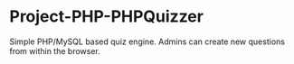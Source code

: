 # Project-PHP-PHPQuizzer
Simple PHP/MySQL based quiz engine. Admins can create new questions from within the browser.
